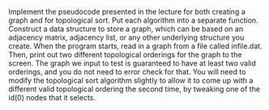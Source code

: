 Implement the pseudocode presented in the lecture for both creating a graph and for topological sort. Put each algorithm into a separate function. Construct a data structure to store a graph, which can be based on an adjacency matrix, adjacency list, or any other underlying structure you create.
When the program starts, read in a graph from a file called infile.dat. Then, print out two different topological orderings for the graph to the screen. The graph we input to test is guaranteed to have at least two valid orderings, and you do not need to error check for that. You will need to modify the topological sort algorithm slightly to allow it to come up with a different valid topological ordering the second time, by tweaking one of the id(0) nodes that it selects.
